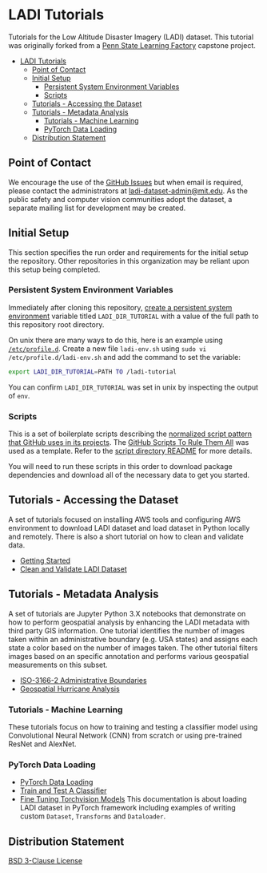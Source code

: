 # LADI Tutorials

Tutorials for the Low Altitude Disaster Imagery (LADI) dataset. This tutorial was originally forked from a [Penn State Learning Factory](https://www.lf.psu.edu/) capstone project.

- [LADI Tutorials](#ladi-tutorials)
  - [Point of Contact](#point-of-contact)
  - [Initial Setup](#initial-setup)
    - [Persistent System Environment Variables](#persistent-system-environment-variables)
    - [Scripts](#scripts)
  - [Tutorials - Accessing the Dataset](#tutorials---accessing-the-dataset)
  - [Tutorials - Metadata Analysis](#tutorials---metadata-analysis)
    - [Tutorials - Machine Learning](#tutorials---machine-learning)
    - [PyTorch Data Loading](#pytorch-data-loading)
  - [Distribution Statement](#distribution-statement)

## Point of Contact

We encourage the use of the [GitHub Issues](https://guides.github.com/features/issues/) but when email is required, please contact the administrators at [ladi-dataset-admin@mit.edu](mailto:ladi-dataset-admin@mit.edu). As the public safety and computer vision communities adopt the dataset, a separate mailing list for development may be created.

## Initial Setup

This section specifies the run order and requirements for the initial setup the repository. Other repositories in this organization may be reliant upon this setup being completed.

### Persistent System Environment Variables

Immediately after cloning this repository, [create a persistent system environment](https://superuser.com/q/284342/44051) variable titled `LADI_DIR_TUTORIAL` with a value of the full path to this repository root directory.

On unix there are many ways to do this, here is an example using [`/etc/profile.d`](https://unix.stackexchange.com/a/117473). Create a new file `ladi-env.sh` using `sudo vi /etc/profile.d/ladi-env.sh` and add the command to set the variable:

```bash
export LADI_DIR_TUTORIAL=PATH TO /ladi-tutorial
```

You can confirm `LADI_DIR_TUTORIAL` was set in unix by inspecting the output of `env`.

### Scripts

This is a set of boilerplate scripts describing the [normalized script pattern that GitHub uses in its projects](https://github.blog/2015-06-30-scripts-to-rule-them-all/). The [GitHub Scripts To Rule Them All](https://github.com/github/scripts-to-rule-them-all) was used as a template. Refer to the [script directory README](./script/README.md) for more details.

You will need to run these scripts in this order to download package dependencies and download all of the necessary data to get you started.

## Tutorials - Accessing the Dataset

A set of tutorials focused on installing AWS tools and configuring AWS environment to download LADI dataset and load dataset in Python locally and remotely. There is also a short tutorial on how to clean and validate data.

- [Getting Started](./tutorials/Get_Started.md)
- [Clean and Validate LADI Dataset](./tutorials/Clean_Validate.md)

## Tutorials - Metadata Analysis

A set of tutorials are Jupyter Python 3.X notebooks that demonstrate on how to perform geospatial analysis by enhancing the LADI metadata with third party GIS information. One tutorial identifies the number of images taken within an administrative boundary (e.g. USA states) and assigns each state a color based on the number of images taken. The other tutorial filters images based on an specific annotation and performs various geospatial measurements on this subset.

- [ISO-3166-2 Administrative Boundaries](./tutorials/Geospatial-Hurricane-Analysis.ipynb)
- [Geospatial Hurricane Analysis](./tutorials/Geospatial-Hurricane-Analysis.ipynb)

### Tutorials - Machine Learning

These tutorials focus on how to training and testing a classifier model using Convolutional Neural Network (CNN) from scratch or using pre-trained ResNet and AlexNet.

### PyTorch Data Loading

- [PyTorch Data Loading](./tutorials/Pytorch_Data_Load.md)
- [Train and Test A Classifier](./tutorials/Train_Test_Classifier.md)
- [Fine Tuning Torchvision Models](./tutorials/Fine_Tune_Torchvision_Models.md)
This documentation is about loading LADI dataset in PyTorch framework including examples of writing custom `Dataset`, `Transforms` and `Dataloader`.

## Distribution Statement

[BSD 3-Clause License](LICENSE)
